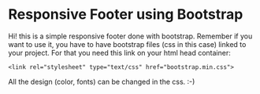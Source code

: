 # Responsive Footer using Bootstrap
Hi! this is a simple responsive footer done with bootstrap. Remember if you want to use it, you have to have bootstrap files (css in this case) linked to your project.
For that you need this link on your html head container:

`<link rel="stylesheet" type="text/css" href="bootstrap.min.css">`

All the design (color, fonts) can be changed in the css. :-)
